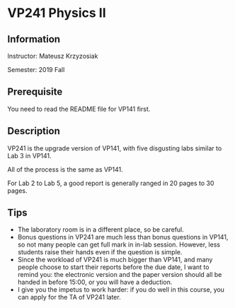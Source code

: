 # VP241 Physics II

## Information

Instructor: Mateusz Krzyzosiak

Semester: 2019 Fall

## Prerequisite

You need to read the README file for VP141 first.

## Description

VP241 is the upgrade version of VP141, with five disgusting labs similar to Lab 3 in VP141.

All of the process is the same as VP141.

For Lab 2 to Lab 5, a good report is generally ranged in 20 pages to 30 pages.

## Tips

- The laboratory room is in a different place, so be careful.
- Bonus questions in VP241 are much less than bonus questions in VP141, so not many people can get full mark in in-lab session. However, less students raise their hands even if the question is simple. 
- Since the workload of VP241 is much bigger than VP141, and many people choose to start their reports before the due date, I want to remind you: the electronic version and the paper version should all be handed in before 15:00, or you will have a deduction.
- I give you the impetus to work harder: if you do well in this course, you can apply for the TA of VP241 later.

 
